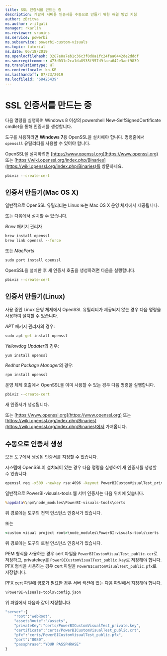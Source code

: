 ```yaml
---
title: SSL 인증서를 만드는 중
description: 개발자 서버용 인증서를 수동으로 만들기 위한 해결 방법 지침
author: zBritva
ms.author: v-ilgali
manager: rkarlin
ms.reviewer: sranins
ms.service: powerbi
ms.subservice: powerbi-custom-visuals
ms.topic: tutorial
ms.date: 06/18/2019
ms.openlocfilehash: 3287e8a7eb1c36c3f0d8a1fc24faa0442de2dddf
ms.sourcegitcommit: 473d031c2ca1da8935f957d9faea642e3aef9839
ms.translationtype: HT
ms.contentlocale: ko-KR
ms.lasthandoff: 07/23/2019
ms.locfileid: "68425439"
---
```

# <a name="creating-ssl-certificate"></a>SSL 인증서를 만드는 중

다음 명령을 실행하여 Windows 8 이상의 powershell New-SelfSignedCertificate cmdlet을 통해 인증서를 생성합니다.

도구를 사용하려면 **Windows** **7**용 OpenSSL을 설치해야 합니다. 명령줄에서 `openssll` 유틸리티를 사용할 수 있어야 합니다.

OpenSSL을 설치하려면 [https://www.openssl.org](https://www.openssl.org) 또는 [https://wiki.openssl.org/index.php/Binaries](https://wiki.openssl.org/index.php/Binaries)를 방문하세요.

```cmd
pbiviz --create-cert
```

## <a name="create-certificate-mac-os-x"></a>인증서 만들기(Mac OS X)

일반적으로 OpenSSL 유틸리티는 Linux 또는 Mac OS X 운영 체제에서 제공됩니다.

또는 다음에서 설치할 수 있습니다.

*Brew* 패키지 관리자

```cmd
brew install openssl
brew link openssl --force
```

또는 *MacPorts*

```cmd
sudo port install openssl
```

OpenSSL을 설치한 후 새 인증서 호출을 생성하려면 다음을 실행합니다.

```cmd
pbiviz --create-cert
```

## <a name="create-certificate-linux"></a>인증서 만들기(Linux)

사용 중인 Linux 운영 체제에서 OpenSSL 유틸리티가 제공되지 않는 경우 다음 명령을 사용하여 설치할 수 있습니다.

*APT* 패키지 관리자의 경우:

```cmd
sudo apt-get install openssl
```

*Yellowdog Updater*의 경우:

```cmd
yum install openssl
```

*Redhat Package Manager*의 경우:

```cmd
rpm install openssl
```

운영 체제 호출에서 OpenSSL을 이미 사용할 수 있는 경우 다음 명령을 실행합니다.

```cmd
pbiviz --create-cert
```

새 인증서가 생성됩니다.

또는 [https://www.openssl.org](https://www.openssl.org) 또는 [https://wiki.openssl.org/index.php/Binaries](https://wiki.openssl.org/index.php/Binaries)에서 가져옵니다.

## <a name="generate-certificate-manually"></a>수동으로 인증서 생성

모든 도구에서 생성된 인증서를 지정할 수 있습니다.

시스템에 OpenSSL이 설치되어 있는 경우 다음 명령을 실행하여 새 인증서를 생성할 수 있습니다.

```cmd
openssl req -x509 -newkey rsa:4096 -keyout PowerBICustomVisualTest_private.key -out PowerBICustomVisualTest_public.crt -days 365
```

일반적으로 PowerBI-visuals-tools 웹 서버 인증서는 다음 위치에 있습니다.

```cmd
%appdata%\npm\node_modules\PowerBI-visuals-tools\certs
```

위 경로에는 도구의 전역 인스턴스 인증서가 있습니다.

또는

```cmd
<custom visual project root>\node_modules\PowerBI-visuals-tools\certs
```

위 경로에는 도구의 로컬 인스턴스 인증서가 있습니다.

PEM 형식을 사용하는 경우 cert 파일을 `PowerBICustomVisualTest_public.cer`로 저장하고, privatekey를 `PowerBICustomVisualTest_public.key`로 저장해야 합니다.
PFX 형식을 사용하는 경우 cert 파일을 `PowerBICustomVisualTest_public.pfx`로 저장합니다.

PFX cert 파일에 암호가 필요한 경우 서버 섹션에 있는 다음 파일에서 지정해야 합니다.

```cmd
\PowerBI-visuals-tools\config.json
```

위 파일에서 다음과 같이 지정합니다.

```cmd
"server":{
    "root":"webRoot",
    "assetsRoute":"/assets",
    "privateKey":"certs/PowerBICustomVisualTest_private.key",
    "certificate":"certs/PowerBICustomVisualTest_public.crt",
    "pfx":"certs/PowerBICustomVisualTest_public.pfx",
    "port":"8080",
    "passphrase":"YOUR PASSPHRASE"
}
```
